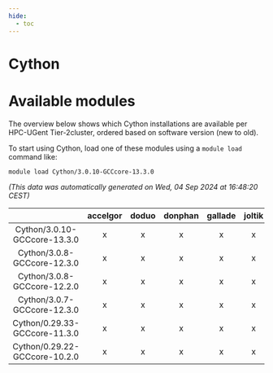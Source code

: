 ```yaml
---
hide:
  - toc
---
```


Cython
======

# Available modules


The overview below shows which Cython installations are available per HPC-UGent Tier-2cluster, ordered based on software version (new to old).

To start using Cython, load one of these modules using a `module load` command like:

```shell
module load Cython/3.0.10-GCCcore-13.3.0
```

*(This data was automatically generated on Wed, 04 Sep 2024 at 16:48:20 CEST)*  

| |accelgor|doduo|donphan|gallade|joltik|shinx|skitty|
| :---: | :---: | :---: | :---: | :---: | :---: | :---: | :---: |
|Cython/3.0.10-GCCcore-13.3.0|x|x|x|x|x|x|x|
|Cython/3.0.8-GCCcore-12.3.0|x|x|x|x|x|x|x|
|Cython/3.0.8-GCCcore-12.2.0|x|x|x|x|x|-|x|
|Cython/3.0.7-GCCcore-12.3.0|x|x|x|x|x|-|x|
|Cython/0.29.33-GCCcore-11.3.0|x|x|x|x|x|-|x|
|Cython/0.29.22-GCCcore-10.2.0|x|x|x|x|x|-|x|

